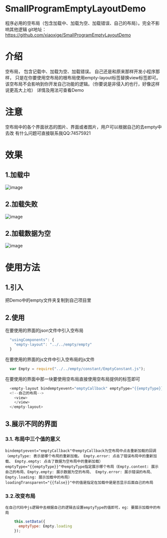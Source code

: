 # SmallProgramEmptyLayoutDemo
程序必用的空布局（包含加载中、加载为空、加载错误、自己的布局）。完全不影响其他逻辑
git地址：https://github.com/xiaoxige/SmallProgramEmptyLayoutDemo

# 介绍
  空布局， 包含记载中、加载为空、加载错误。 自己还是和原来那样开发小程序那样， 只是在你要使用空布局的根布局使用empty-layout标签替换view标签即可。该空布局不会影响到你开发自己功能的逻辑。（你要说是非侵入的也行，好像这样说更高大上哈）
  详情及用法可查看Demo
# 注意
  空布局中的各个界面状态的图片、界面或者图片，用户可以根据自己的去empty中去改
  有什么问题可直接联系我QQ:74575921
  
# 效果
## 1.加载中
  ![image](https://github.com/xiaoxige/SmallProgramEmptyLayoutDemo/raw/master/Screenshots/loading.png)
## 2.加载失败
  ![image](https://github.com/xiaoxige/SmallProgramEmptyLayoutDemo/raw/master/Screenshots/error.png)
## 2.加载数据为空
  ![image](https://github.com/xiaoxige/SmallProgramEmptyLayoutDemo/raw/master/Screenshots/empty.png)
  
# 使用方法
## 1.引入
  把Demo中的empty文件夹复制到自己项目里
## 2.使用
  在要使用的界面的json文件中引入空布局
  
```javascript
  "usingComponents": {
    "empty-layout": "../../empty/empty"
  }
```
  在要使用的界面的js文件中引入空布局的js文件
  
```javascript
  var Empty = require("../../empty/constant/EmptyConstant.js");
```
  在要使用的界面中那一块要使用空布局直接使用空布局提供的标签即可
  
```javascript
  <empty-layout bindemptyevent="emptyCallback" emptyType="{{emptyType}}" loadingTransparent="{{false}}">
  <!--自己的布局-->
    <view>
	</view>
  </empty-layout>
```
## 3.展示不同的界面
### 3.1. 布局中三个值的意义
    bindemptyevent="emptyCallback"中emptyCallback为空布局中点击重新加载的回调（emptyType: 表示是哪个布局的重新加载。 Empty.error: 点击了错误布局中的重新加载、 Empty.empty: 点击了数据为空布局中的重新加载）
	emptyType="{{emptyType}}"中emptyType指定展示哪个布局（Empty.content: 展示自己的布局、Empty.empty: 展示数据为空的布局、 Empty.error: 展示错误的布局、 Empty.loading: 展示加载中的布局）
	loadingTransparent="{{false}}"中的值是指定在加载中是是否显示后面自己的布局
### 3.2.改变布局
    在自己代码中js逻辑中去根据自己的逻辑去设置emptyType的值即可，eg: 要展示加载中的布局
	
```javascript
    this.setData({
      emptyType: Empty.loading
    });
```



  